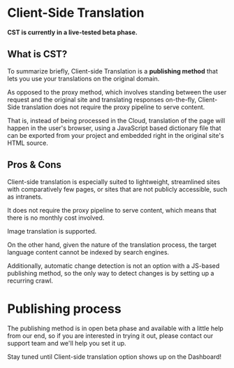 # Client-Side Translation

**CST is currently in a live-tested beta phase.**

## What is CST?

To summarize briefly, Client-side Translation is a **publishing method** that lets you use your translations on the original domain. 

As opposed to the proxy method, which involves standing between the user request and the original site and translating responses on-the-fly, Client-Side translation does not require the proxy pipeline to serve content.

That is, instead of being processed in the Cloud, translation of the page will happen in the user's browser, using a JavaScript based dictionary file that can be exported from your project and embedded right in the original site's HTML source.

## Pros & Cons

Client-side translation is especially suited to lightweight, streamlined sites with comparatively few pages, or sites that are not publicly accessible, such as intranets.

It does not require the proxy pipeline to serve content, which means that there is no monthly cost involved. 

Image translation is supported.

On the other hand, given the nature of the translation process, the target language content cannot be indexed by search engines. 

Additionally, automatic change detection is not an option with a JS-based publishing method, so the only way to detect changes is by setting up a recurring crawl. 

# Publishing process

The publishing method is in open beta phase and available with a little help from our end, so if you are interested in trying it out, please contact our support team and we'll help you set it up. 

Stay tuned until Client-side translation option shows up on the Dashboard!
